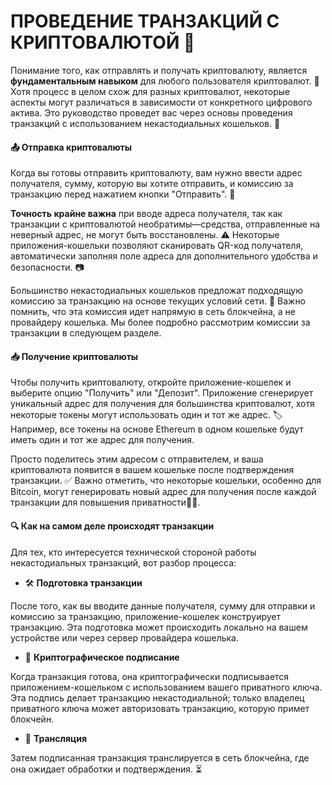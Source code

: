 # ПРОВЕДЕНИЕ ТРАНЗАКЦИЙ С КРИПТОВАЛЮТОЙ 💱

Понимание того, как отправлять и получать криптовалюту, является **фундаментальным навыком** для любого пользователя криптовалют. 🧠 Хотя процесс в целом схож для разных криптовалют, некоторые аспекты могут различаться в зависимости от конкретного цифрового актива. Это руководство проведет вас через основы проведения транзакций с использованием некастодиальных кошельков. 📱
#### 📤 Отправка криптовалюты

Когда вы готовы отправить криптовалюту, вам нужно ввести адрес получателя, сумму, которую вы хотите отправить, и комиссию за транзакцию перед нажатием кнопки "Отправить". 🚀

**Точность крайне важна** при вводе адреса получателя, так как транзакции с криптовалютой необратимы—средства, отправленные на неверный адрес, не могут быть восстановлены. ⚠️ Некоторые приложения-кошельки позволяют сканировать QR-код получателя, автоматически заполняя поле адреса для дополнительного удобства и безопасности. 📷

Большинство некастодиальных кошельков предложат подходящую комиссию за транзакцию на основе текущих условий сети. 💸 Важно помнить, что эта комиссия идет напрямую в сеть блокчейна, а не провайдеру кошелька. Мы более подробно рассмотрим комиссии за транзакции в следующем разделе.

#### 📥 Получение криптовалюты

Чтобы получить криптовалюту, откройте приложение-кошелек и выберите опцию "Получить" или "Депозит". Приложение сгенерирует уникальный адрес для получения для большинства криптовалют, хотя некоторые токены могут использовать один и тот же адрес. 🏷️ Например, все токены на основе Ethereum в одном кошельке будут иметь один и тот же адрес для получения.

Просто поделитесь этим адресом с отправителем, и ваша криптовалюта появится в вашем кошельке после подтверждения транзакции. ✅ Важно отметить, что некоторые кошельки, особенно для Bitcoin, могут генерировать новый адрес для получения после каждой транзакции для повышения приватности🕵️‍♀️.

#### 🔍 Как на самом деле происходят транзакции
Для тех, кто интересуется технической стороной работы некастодиальных транзакций, вот разбор процесса:

- 🛠️ **Подготовка транзакции**

После того, как вы вводите данные получателя, сумму для отправки и комиссию за транзакцию, приложение-кошелек конструирует транзакцию. Эта подготовка может происходить локально на вашем устройстве или через сервер провайдера кошелька.

- 🔐 **Криптографическое подписание**

Когда транзакция готова, она криптографически подписывается приложением-кошельком с использованием вашего приватного ключа. Эта подпись делает транзакцию некастодиальной; только владелец приватного ключа может авторизовать транзакцию, которую примет блокчейн.

- 📡 **Трансляция**

Затем подписанная транзакция транслируется в сеть блокчейна, где она ожидает обработки и подтверждения. ⏳